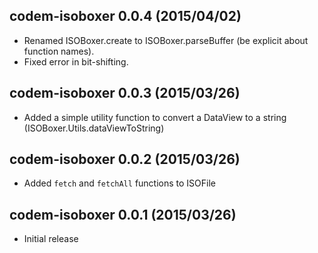 ## codem-isoboxer 0.0.4 (2015/04/02) ##

* Renamed ISOBoxer.create to ISOBoxer.parseBuffer (be explicit about function names).
* Fixed error in bit-shifting.

## codem-isoboxer 0.0.3 (2015/03/26) ##

* Added a simple utility function to convert a DataView to a string (ISOBoxer.Utils.dataViewToString)

## codem-isoboxer 0.0.2 (2015/03/26) ##

* Added `fetch` and `fetchAll` functions to ISOFile

## codem-isoboxer 0.0.1 (2015/03/26) ##

* Initial release